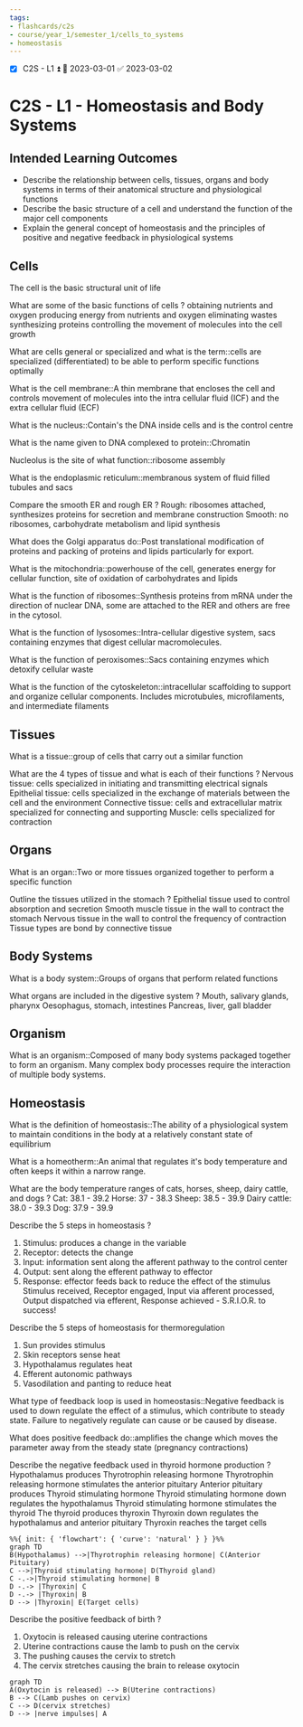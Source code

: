 ```yaml
---
tags:
- flashcards/c2s
- course/year_1/semester_1/cells_to_systems
- homeostasis
---
```


- [x] C2S - L1 ⏫ 📅 2023-03-01 ✅ 2023-03-02

# C2S - L1 - Homeostasis and Body Systems
## Intended Learning Outcomes
* Describe the relationship between cells, tissues, organs and body systems in terms of their anatomical structure and physiological functions 
* Describe the basic structure of a cell and understand the function of the major cell components 
* Explain the general concept of homeostasis and the principles of positive and negative feedback in physiological systems

## Cells
The cell is the basic structural unit of life

What are some of the basic functions of cells
?
obtaining nutrients and oxygen
producing energy from nutrients and oxygen
eliminating wastes
synthesizing proteins
controlling the movement of molecules into the cell
growth

What are cells general or specialized and what is the term::cells are specialized (differentiated) to be able to perform specific functions optimally

What is the cell membrane::A thin membrane that encloses the cell and controls movement of molecules into the intra cellular fluid (ICF) and the extra cellular fluid (ECF)

What is the nucleus::Contain's the DNA inside cells and is the control centre

What is the name given to DNA complexed to protein::Chromatin

Nucleolus is the site of what function::ribosome assembly

What is the endoplasmic reticulum::membranous system of fluid filled tubules and sacs

Compare the smooth ER and rough ER
?
Rough: ribosomes attached, synthesizes proteins for secretion and membrane construction
Smooth: no ribosomes, carbohydrate metabolism and lipid synthesis

What does the Golgi apparatus do::Post translational modification of proteins and packing of proteins and lipids particularly for export.

What is the mitochondria::powerhouse of the cell, generates energy for cellular function, site of oxidation of carbohydrates and lipids

What is the function of ribosomes::Synthesis proteins from mRNA under the direction of nuclear DNA, some are attached to the RER and others are free in the cytosol.

What is the function of lysosomes::Intra-cellular digestive system, sacs containing enzymes that digest cellular macromolecules.

What is the function of peroxisomes::Sacs containing enzymes which detoxify cellular waste

What is the function of the cytoskeleton::intracellular scaffolding to support and organize cellular components. Includes microtubules, microfilaments, and intermediate filaments

## Tissues

What is a tissue::group of cells that carry out a similar function

What are the 4 types of tissue and what is each of their functions
?
Nervous tissue: cells specialized in initiating and transmitting electrical signals
Epithelial tissue: cells specialized in the exchange of materials between the cell and the environment
Connective tissue: cells and extracellular matrix specialized for connecting and supporting
Muscle: cells specialized for contraction

## Organs

What is an organ::Two or more tissues organized together to perform a specific function

Outline the tissues utilized in the stomach
?
Epithelial tissue used to control absorption and secretion
Smooth muscle tissue in the wall to contract the stomach
Nervous tissue in the wall to control the frequency of contraction
Tissue types are bond by connective tissue

## Body Systems

What is a body system::Groups of organs that perform related functions

What organs are included in the digestive system
?
Mouth, salivary glands, pharynx
Oesophagus, stomach, intestines
Pancreas, liver, gall bladder

## Organism

What is an organism::Composed of many body systems packaged together to form an organism. Many complex body processes require the interaction of multiple body systems.

## Homeostasis

What is the definition of homeostasis::The ability of a physiological system to maintain conditions in the body at a relatively constant state of equilibrium

What is a homeotherm::An animal that regulates it's body temperature and often keeps it within a narrow range.

What are the body temperature ranges of cats, horses, sheep, dairy cattle, and dogs
?
Cat: 38.1 - 39.2
Horse: 37 - 38.3
Sheep: 38.5 - 39.9
Dairy cattle: 38.0 - 39.3
Dog: 37.9 - 39.9


Describe the 5 steps in homeostasis
?
1. Stimulus: produces a change in the variable
2. Receptor: detects the change
3. Input: information sent along the afferent pathway to the control center
4. Output: sent along the efferent pathway to effector
5. Response: effector feeds back to reduce the effect of the stimulus
Stimulus received, Receptor engaged, Input via afferent processed, Output dispatched via efferent, Response achieved - S.R.I.O.R. to success!

Describe the 5 steps of homeostasis for thermoregulation
1. Sun provides stimulus
2. Skin receptors sense heat
3. Hypothalamus regulates heat
4. Efferent autonomic pathways
5. Vasodilation and panting to reduce heat

What type of feedback loop is used in homeostasis::Negative feedback is used to down regulate the effect of a stimulus, which contribute to steady state. Failure to negatively regulate can cause or be caused by disease.

What does positive feedback do::amplifies the change which moves the parameter away from the steady state (pregnancy contractions)

Describe the negative feedback used in thyroid hormone production
?
Hypothalamus produces Thyrotrophin releasing hormone
Thyrotrophin releasing hormone stimulates the anterior pituitary
Anterior pituitary produces Thyroid stimulating hormone
Thyroid stimulating hormone down regulates the hypothalamus
Thyroid stimulating hormone stimulates the thyroid 
The thyroid produces thyroxin
Thyroxin down regulates the hypothalamus and anterior pituitary
Thyroxin reaches the target cells
```mermaid  
%%{ init: { 'flowchart': { 'curve': 'natural' } } }%%
graph TD
B(Hypothalamus) -->|Thyrotrophin releasing hormone| C(Anterior Pituitary)
C -->|Thyroid stimulating hormone| D(Thyroid gland)
C -.->|Thyroid stimulating hormone| B
D -.-> |Thyroxin| C
D -.-> |Thyroxin| B
D --> |Thyroxin| E(Target cells)
```



Describe the positive feedback of birth
?
1. Oxytocin is released causing uterine contractions
2. Uterine contractions cause the lamb to push on the cervix
3. The pushing causes the cervix to stretch
4. The cervix stretches causing the brain to release oxytocin
```mermaid
graph TD
A(Oxytocin is released) --> B(Uterine contractions)
B --> C(Lamb pushes on cervix)
C --> D(cervix stretches)
D --> |nerve impulses| A
```
